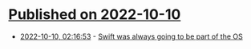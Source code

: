 # [Published on 2022-10-10](index.md)

* [2022-10-10, 02:16:53](https://lobste.rs/s/zxte7r/swift_was_always_going_be_part_os) - [Swift was always going to be part of the OS](https://belkadan.com/blog/2022/10/Swift-in-the-OS)
